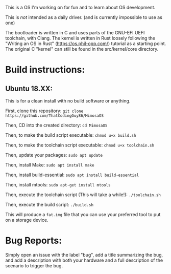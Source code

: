 This is a OS I'm working on for fun and to learn about OS development.

This is *not* intended as a daily driver. (and is currently impossible to use as one)

The bootloader is written in C and uses parts of the GNU-EFI UEFI toolchain, with Clang.
The kernel is written in Rust loosely following the "Writing an OS in Rust" (https://os.phil-opp.com/)
tutorial as a starting point. The original C "kernel" can still be found in the src/kernel/core directory.

# Build instructions:

## Ubuntu 18.XX:

This is for a clean install with no build software or anything.

First, clone this repository:
`git clone https://github.com/ThatCodingGuy86/MimosaOS`

Then, CD into the created directory:
`cd MimosaOS`

Then, to make the build script executable:
`chmod u+x build.sh`

Then, to make the toolchain script executable:
`chmod u+x toolchain.sh`

Then, update your packages:
`sudo apt update`

Then, install Make:
`sudo apt install make`

Then, install build-essential:
`sudo apt install build-essential`

Then, install mtools:
`sudo apt-get install mtools`

Then, execute the toolchain script (This will take a while!):
`./toolchain.sh`

Then, execute the build script:
`./build.sh`

This will produce a `fat.img` file that you can use your preferred tool to put on a storage device.

# Bug Reports:

Simply open an issue with the label "bug", add a title summarizing the bug,
and add a description with both your hardware and a full description of the scenario
to trigger the bug.
